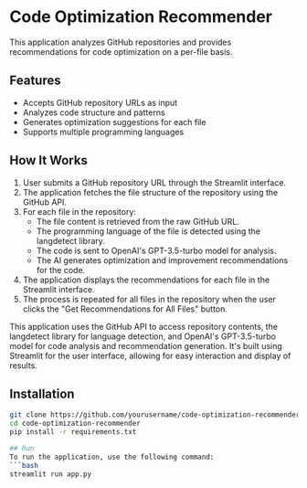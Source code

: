 # Code Optimization Recommender

This application analyzes GitHub repositories and provides recommendations for code optimization on a per-file basis.

## Features

- Accepts GitHub repository URLs as input
- Analyzes code structure and patterns
- Generates optimization suggestions for each file
- Supports multiple programming languages

## How It Works

1. User submits a GitHub repository URL through the Streamlit interface.
2. The application fetches the file structure of the repository using the GitHub API.
3. For each file in the repository:
   - The file content is retrieved from the raw GitHub URL.
   - The programming language of the file is detected using the langdetect library.
   - The code is sent to OpenAI's GPT-3.5-turbo model for analysis.
   - The AI generates optimization and improvement recommendations for the code.
4. The application displays the recommendations for each file in the Streamlit interface.
5. The process is repeated for all files in the repository when the user clicks the "Get Recommendations for All Files" button.

This application uses the GitHub API to access repository contents, the langdetect library for language detection, and OpenAI's GPT-3.5-turbo model for code analysis and recommendation generation. It's built using Streamlit for the user interface, allowing for easy interaction and display of results.

## Installation

```bash
git clone https://github.com/yourusername/code-optimization-recommender.git
cd code-optimization-recommender
pip install -r requirements.txt

## Run
To run the application, use the following command:
```bash
streamlit run app.py
